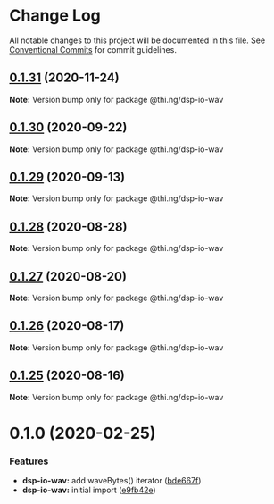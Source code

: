 # Change Log

All notable changes to this project will be documented in this file.
See [Conventional Commits](https://conventionalcommits.org) for commit guidelines.

## [0.1.31](https://github.com/thi-ng/umbrella/compare/@thi.ng/dsp-io-wav@0.1.30...@thi.ng/dsp-io-wav@0.1.31) (2020-11-24)

**Note:** Version bump only for package @thi.ng/dsp-io-wav





## [0.1.30](https://github.com/thi-ng/umbrella/compare/@thi.ng/dsp-io-wav@0.1.29...@thi.ng/dsp-io-wav@0.1.30) (2020-09-22)

**Note:** Version bump only for package @thi.ng/dsp-io-wav





## [0.1.29](https://github.com/thi-ng/umbrella/compare/@thi.ng/dsp-io-wav@0.1.28...@thi.ng/dsp-io-wav@0.1.29) (2020-09-13)

**Note:** Version bump only for package @thi.ng/dsp-io-wav





## [0.1.28](https://github.com/thi-ng/umbrella/compare/@thi.ng/dsp-io-wav@0.1.27...@thi.ng/dsp-io-wav@0.1.28) (2020-08-28)

**Note:** Version bump only for package @thi.ng/dsp-io-wav





## [0.1.27](https://github.com/thi-ng/umbrella/compare/@thi.ng/dsp-io-wav@0.1.26...@thi.ng/dsp-io-wav@0.1.27) (2020-08-20)

**Note:** Version bump only for package @thi.ng/dsp-io-wav





## [0.1.26](https://github.com/thi-ng/umbrella/compare/@thi.ng/dsp-io-wav@0.1.25...@thi.ng/dsp-io-wav@0.1.26) (2020-08-17)

**Note:** Version bump only for package @thi.ng/dsp-io-wav





## [0.1.25](https://github.com/thi-ng/umbrella/compare/@thi.ng/dsp-io-wav@0.1.24...@thi.ng/dsp-io-wav@0.1.25) (2020-08-16)

**Note:** Version bump only for package @thi.ng/dsp-io-wav





# 0.1.0 (2020-02-25)


### Features

* **dsp-io-wav:** add waveBytes() iterator ([bde667f](https://github.com/thi-ng/umbrella/commit/bde667fe4b08f03a7bbf4fa95d8e71c296d5bfb7))
* **dsp-io-wav:** initial import ([e9fb42e](https://github.com/thi-ng/umbrella/commit/e9fb42e5cb260997ff38055e713aebd82aaf3843))
